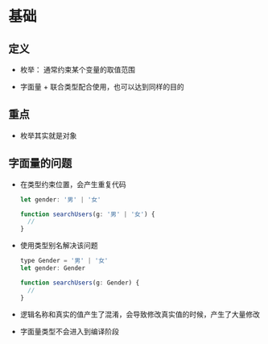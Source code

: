 # 基础

## 定义

  - 枚举： 通常约束某个变量的取值范围

  - 字面量 + 联合类型配合使用，也可以达到同样的目的

## 重点

  - 枚举其实就是对象

## 字面量的问题

  - 在类型约束位置，会产生重复代码

    ```javascript
    let gender: '男' | '女'

    function searchUsers(g: '男' | '女') {
      //
    }
    ```

  - 使用类型别名解决该问题

    ```javascript
    type Gender = '男' | '女'
    let gender: Gender

    function searchUsers(g: Gender) {
      //
    }
    ```

  - 逻辑名称和真实的值产生了混淆，会导致修改真实值的时候，产生了大量修改

  - 字面量类型不会进入到编译阶段
